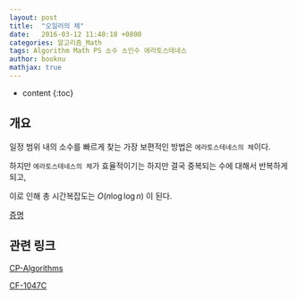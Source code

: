 ```yaml
---
layout: post
title:  "오일러의 체"
date:   2016-03-12 11:40:18 +0800
categories: 알고리즘_Math
tags: Algorithm Math PS 소수 소인수 에라토스테네스
author: booknu
mathjax: true
---
```


* content
{:toc}

## 개요
일정 범위 내의 소수를 빠르게 찾는 가장 보편적인 방법은 `에라토스테네스의 체`이다.

하지만 `에라토스테네스의 체`가 효율적이기는 하지만 결국 중복되는 수에 대해서 반복하게 되고,

이로 인해 총 시간복잡도는 $O(n\log{\log{n}})$ 이 된다.

[증명](https://en.wikipedia.org/wiki/Sieve_of_Eratosthenes#Algorithmic_complexity)



## 관련 링크
[CP-Algorithms](https://cp-algorithms.com/algebra/prime-sieve-linear.html)

[CF-1047C](http://codeforces.com/contest/1047/problem/C)